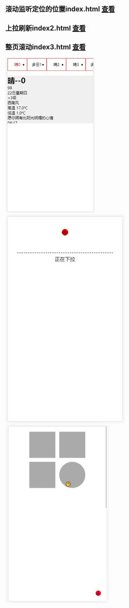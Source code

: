 ## 滚动监听定位的位置index.html  [查看](https://liuguangqing.github.io/scroll-tab-/)
## 上拉刷新index2.html           [查看](https://liuguangqing.github.io/scroll-tab-/index2.html)
## 整页滚动index3.html           [查看](https://liuguangqing.github.io/scroll-tab-/index2.html)

![滚动定位](./menu.saveimg.savepath20180627150642.jpg)
![下拉刷新](./menu.saveimg.savepath20180627183459.jpg)
![整页滚动](./menu.saveimg.savepath20180704164710.jpg)
